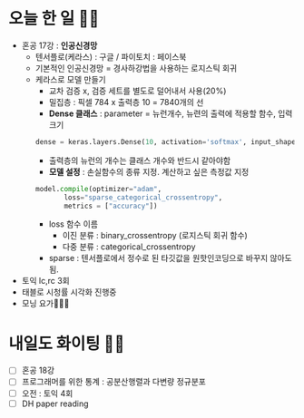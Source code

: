 # 오늘 한 일 🤛🏻
  - 혼공 17강 : **인공신경망**
    - 텐서플로(케라스) : 구글 / 파이토치 : 페이스북
    - 기본적인 인공신경망 = 경사하강법을 사용하는 로지스틱 회귀
    - 케라스로 모델 만들기
      - 교차 검증 x, 검증 세트를 별도로 덜어내서 사용(20%)
      - 밀집층 : 픽셀 784 x 출력층 10 = 7840개의 선
      - **Dense 클래스** : parameter = 뉴런개수, 뉴련의 출력에 적용할 함수, 입력크기 
      ```python
      dense = keras.layers.Dense(10, activation='softmax', input_shape=(784,))
      ```
      - 출력층의 뉴런의 개수는 클래스 개수와 반드시 같아야함
      - **모델 설정** : 손실함수의 종류 지정. 계산하고 싶은 측정값 지정
      ```python
      model.compile(optimizer="adam",
             loss="sparse_categorical_crossentropy",
             metrics = ["accuracy"])
      ```
        - loss 함수 이름
          - 이진 분류 : binary_crossentropy (로지스틱 회귀 함수)
          - 다중 분류 : categorical_crossentropy
        - sparse : 텐서플로에서 정수로 된 타깃값을 원핫인코딩으로 바꾸지 않아도 됨.
  - 토익 lc,rc 3회
  - 태블로 시청률 시각화 진행중
  - 모닝 요가🧘🏻‍♀️


# 내일도 화이팅 ✌🏻
- [ ] 혼공 18강
- [ ] 프로그래머를 위한 통계 : 공분산행렬과 다변량 정규분포
- [ ] 오전 : 토익 4회
- [ ] DH paper reading